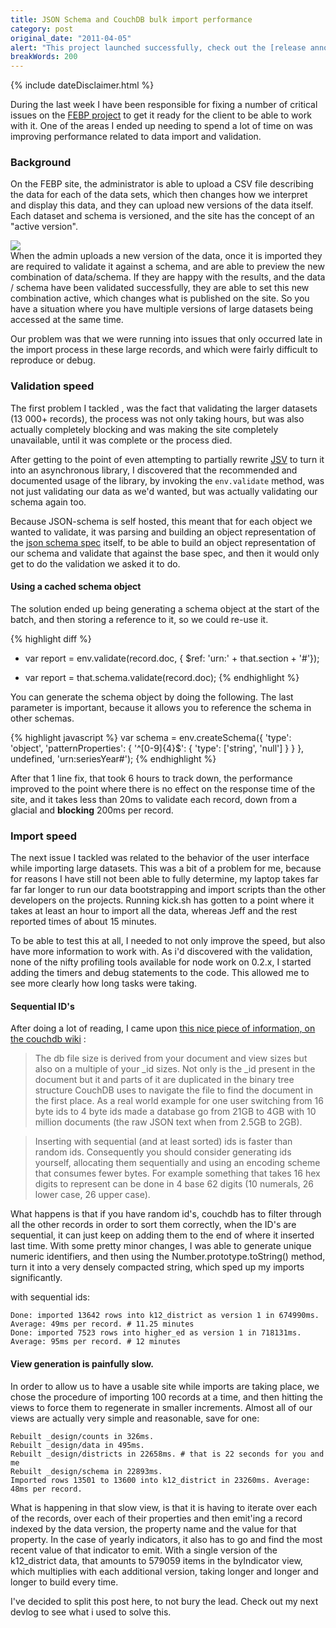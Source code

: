 ```yaml
---
title: JSON Schema and CouchDB bulk import performance
category: post
original_date: "2011-04-05"
alert: "This project launched successfully, check out the [release announcement](http://developmentseed.org/blog/2011/jun/16/open-data-site-compares-schools-65-different-indicators/) for more info.<br />I have revised and double checked this article before publishing, but I am able to re-run the benchmarks."
breakWords: 200
---
```

{% include dateDisclaimer.html %}

During the last week I have been responsible for fixing a number of critical issues on the [FEBP project](http://febp.newamerica.net) to get it ready for the client to be able to work with it. One of the areas I ended up needing to spend a lot of time on was improving performance related to data import and validation.

### Background

On the FEBP site, the administrator is able to upload a CSV file describing the data for each of the data sets, which then changes how we interpret and display this data, and they can upload new versions of the data itself. Each dataset and schema is versioned,  and the site has the concept of an "active version". 

<div class='img-wrapper'><img src='{{base}}img/febp.admin.min.jpg' /></div>
<!--more-->
When the admin uploads a new version of the data, once it is imported they are required to validate it against a schema, and are able to preview the new combination of data/schema. If they are happy with the results, and the data / schema have been validated successfully, they are able to set this new combination active, which changes what is published on the site. So you have a situation where you have multiple versions of large datasets being accessed at the same time.

Our problem was that we were running into issues that only occurred late in the import process in these large records, and which were fairly difficult to reproduce or debug.

### Validation speed

The first problem I tackled , was the fact that validating the larger datasets (13 000+ records), the process was not only taking hours, but was also actually completely blocking and was making the site completely unavailable, until it was complete or the process died.

After getting to the point of even attempting to partially rewrite [JSV](http://github.com/garycourt/JSV) to turn it into an asynchronous library, I discovered that the recommended and documented usage of the library, by invoking the `env.validate` method, was not just validating our data as we'd wanted, but was actually validating our schema again too.

Because JSON-schema is self hosted, this meant that for each object we wanted to validate, it was parsing and building an object representation of the [json schema spec](http://tools.ietf.org/html/draft-zyp-json-schema-03) itself, to be able to build an object representation of our schema and validate that against the base spec, and then it would only get to do the validation we asked it to do.

#### Using a cached schema object

The solution ended up being generating a schema object at the start of the batch, and then storing a reference to it, so we could re-use it.

{% highlight diff %}
-    var report = env.validate(record.doc, { $ref: 'urn:' + that.section + '#'});
+    var report = that.schema.validate(record.doc);
{% endhighlight %}

You can generate the schema object by doing the following. The last parameter is important, because it allows you to reference the schema in other schemas.

{% highlight javascript %}
var schema = env.createSchema({
    'type': 'object',
    'patternProperties': {
        '^[0-9]{4}$': {
            'type': ['string', 'null']
        }
    }
}, undefined, 'urn:seriesYear#');
{% endhighlight %}

After that 1 line fix, that took 6 hours to track down, the performance improved to the point where there is no effect on the response time of the site, and it takes less than 20ms to validate each record, down from a glacial and __blocking__ 200ms per record.

### Import speed

The next issue I tackled was related to the behavior of the user interface while importing large datasets. This was a bit of a problem for me, because for reasons I have still not been able to fully determine, my laptop takes far far far longer to run our data bootstrapping and import scripts than the other developers on the projects. Running kick.sh has gotten to a point where it takes at least an hour to import all the data, whereas Jeff and the rest reported times of about 15 minutes.

To be able to test this at all, I needed to not only improve the speed, but also have more information to work with. As i'd discovered with the validation, none of the nifty profiling tools available for node work on 0.2.x, I started adding the timers and debug statements to the code. This allowed me to see more clearly how long tasks were taking.

#### Sequential ID's

After doing a lot of reading, I came upon [this nice piece of information, on the couchdb wiki](http://wiki.apache.org/couchdb/Performance) :

> The db file size is derived from your document and view sizes but also on a multiple of your _id sizes. Not only is the _id present in the document but it and parts of it are duplicated in the binary tree structure CouchDB uses to navigate the file to find the document in the first place. As a real world example for one user switching from 16 byte ids to 4 byte ids made a database go from 21GB to 4GB with 10 million documents (the raw JSON text when from 2.5GB to 2GB).

> Inserting with sequential (and at least sorted) ids is faster than random ids. Consequently you should consider generating ids yourself, allocating them sequentially and using an encoding scheme that consumes fewer bytes. For example something that takes 16 hex digits to represent can be done in 4 base 62 digits (10 numerals, 26 lower case, 26 upper case).

What happens is that if you have random id's, couchdb has to filter through all the other records in order to sort them correctly,
when the ID's are sequential, it can just keep on adding them to the end of where it inserted last time. With some pretty minor changes, I was able to generate unique numeric identifiers, and then using the Number.prototype.toString() method, turn it into a very densely compacted string, which sped up my imports significantly.

with sequential ids: 

    Done: imported 13642 rows into k12_district as version 1 in 674990ms. Average: 49ms per record. # 11.25 minutes
    Done: imported 7523 rows into higher_ed as version 1 in 718131ms. Average: 95ms per record. # 12 minutes

#### View generation is painfully slow.

In order to allow us to have a usable site while imports are taking place, we chose the procedure of importing 100 records at a time, and then hitting the views to force them to regenerate in smaller increments. Almost all of our views are actually very simple and reasonable, save for one:

    Rebuilt _design/counts in 326ms.
    Rebuilt _design/data in 495ms.
    Rebuilt _design/districts in 22658ms. # that is 22 seconds for you and me
    Rebuilt _design/schema in 22893ms.
    Imported rows 13501 to 13600 into k12_district in 23260ms. Average: 48ms per record.
    
What is happening in that slow view, is that it is having to iterate over each of the records, over each of their properties and then emit'ing a record indexed by the data version, the property name and the value for that property. In the case of yearly indicators, it also has to go and find the most recent value of that indicator to emit. With a single version of the k12_district data, that amounts to 579059 items in the byIndicator view,
which multiplies with each additional version, taking longer and longer and longer to build every time.

I've decided to split this post here, to not bury the lead. Check out my next devlog to see what i used to solve this.
